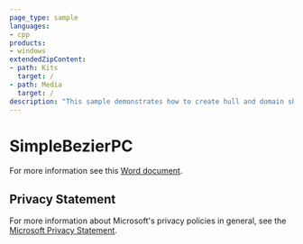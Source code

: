 ```yaml
---
page_type: sample
languages:
- cpp
products:
- windows
extendedZipContent:
- path: Kits
  target: /
- path: Media
  target: /
description: "This sample demonstrates how to create hull and domain shaders to draw a tessellated Bezier surface representing a Mobius strip for DirectX 11."
---
```


# SimpleBezierPC

For more information see this [Word document](https://github.com/microsoft/Xbox-ATG-Samples/blob/master/PCSamples/IntroGraphics/SimpleBezierPC/Readme.docx).

## Privacy Statement

For more information about Microsoft's privacy policies in general, see the [Microsoft Privacy Statement](https://privacy.microsoft.com/privacystatement/).
